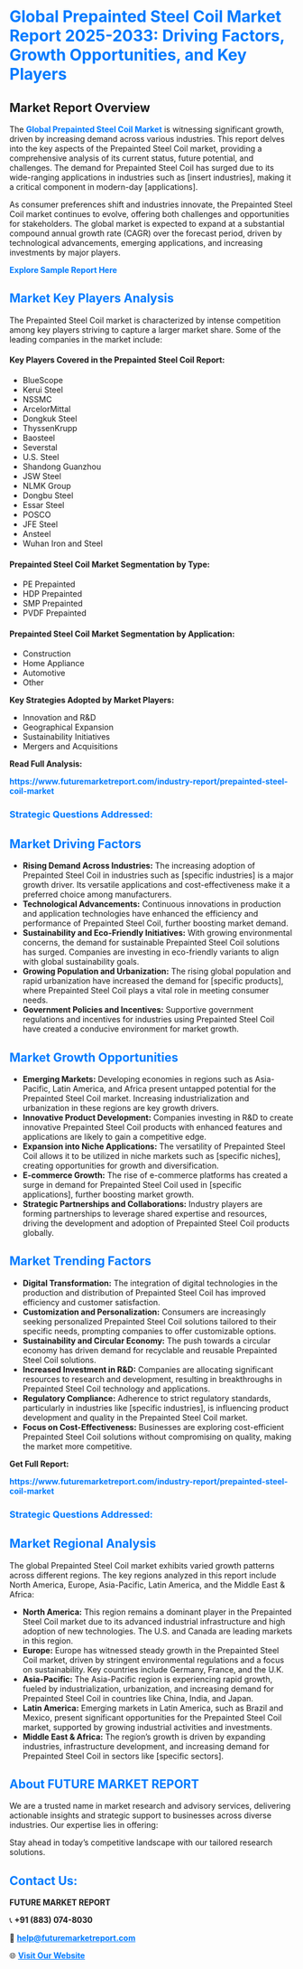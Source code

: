 <h1 style="color: #007BFF;">Global Prepainted Steel Coil Market Report 2025-2033: Driving Factors, Growth Opportunities, and Key Players</h1>

<section id="overview">
<h2>Market Report Overview</h2>
<p>The <a href="https://www.futuremarketreport.com/industry-report/prepainted-steel-coil-market" style="color: #007BFF; text-decoration: none;"><strong>Global Prepainted Steel Coil Market</strong></a> is witnessing significant growth, driven by increasing demand across various industries. This report delves into the key aspects of the Prepainted Steel Coil market, providing a comprehensive analysis of its current status, future potential, and challenges. The demand for Prepainted Steel Coil has surged due to its wide-ranging applications in industries such as [insert industries], making it a critical component in modern-day [applications].</p>
<p>As consumer preferences shift and industries innovate, the Prepainted Steel Coil market continues to evolve, offering both challenges and opportunities for stakeholders. The global market is expected to expand at a substantial compound annual growth rate (CAGR) over the forecast period, driven by technological advancements, emerging applications, and increasing investments by major players.</p>
</section>

<section id="overview">
<p><a href="https://www.futuremarketreport.com/request-sample/reportId=89751" style="color: #007BFF; text-decoration: none;"><strong>Explore Sample Report Here</strong></a></p>
</section>

<section id="key-players">
<h2 style="color: #007BFF;">Market Key Players Analysis</h2>
<p>The Prepainted Steel Coil market is characterized by intense competition among key players striving to capture a larger market share. Some of the leading companies in the market include:</p>
<h4>Key Players Covered in the Prepainted Steel Coil Report:</h4>
<ul><li>BlueScope</li><li>Kerui Steel</li><li>NSSMC</li><li>ArcelorMittal</li><li>Dongkuk Steel</li><li>ThyssenKrupp</li><li>Baosteel</li><li>Severstal</li><li>U.S. Steel</li><li>Shandong Guanzhou</li><li>JSW Steel</li><li>NLMK Group</li><li>Dongbu Steel</li><li>Essar Steel</li><li>POSCO</li><li>JFE Steel</li><li>Ansteel</li><li>Wuhan Iron and Steel</li></ul>
<h4>Prepainted Steel Coil Market Segmentation by Type:</h4>
<ul><li>PE Prepainted</li><li>HDP Prepainted</li><li>SMP Prepainted</li><li>PVDF Prepainted</li></ul>

<h4>Prepainted Steel Coil Market Segmentation by Application:</h4>
<ul><li>Construction</li><li>Home Appliance</li><li>Automotive</li><li>Other</li></ul>
<p><strong>Key Strategies Adopted by Market Players:</strong></p>
<ul>
<li>Innovation and R&D</li>
<li>Geographical Expansion</li>
<li>Sustainability Initiatives</li>
<li>Mergers and Acquisitions</li>
</ul>
</section>

<section>
<p><strong>Read Full Analysis: </strong></p><a href="https://www.futuremarketreport.com/industry-report/prepainted-steel-coil-market" style="color: #007BFF; text-decoration: none;"><strong>https://www.futuremarketreport.com/industry-report/prepainted-steel-coil-market</strong></a>
<h3 style="color: #007BFF;">Strategic Questions Addressed:</h3>
</section>

<section id="driving-factors">
<h2 style="color: #007BFF;">Market Driving Factors</h2>
<ul>
<li><strong>Rising Demand Across Industries:</strong> The increasing adoption of Prepainted Steel Coil in industries such as [specific industries] is a major growth driver. Its versatile applications and cost-effectiveness make it a preferred choice among manufacturers.</li>
<li><strong>Technological Advancements:</strong> Continuous innovations in production and application technologies have enhanced the efficiency and performance of Prepainted Steel Coil, further boosting market demand.</li>
<li><strong>Sustainability and Eco-Friendly Initiatives:</strong> With growing environmental concerns, the demand for sustainable Prepainted Steel Coil solutions has surged. Companies are investing in eco-friendly variants to align with global sustainability goals.</li>
<li><strong>Growing Population and Urbanization:</strong> The rising global population and rapid urbanization have increased the demand for [specific products], where Prepainted Steel Coil plays a vital role in meeting consumer needs.</li>
<li><strong>Government Policies and Incentives:</strong> Supportive government regulations and incentives for industries using Prepainted Steel Coil have created a conducive environment for market growth.</li>
</ul>
</section>

<section id="growth-opportunities">
<h2 style="color: #007BFF;">Market Growth Opportunities</h2>
<ul>
<li><strong>Emerging Markets:</strong> Developing economies in regions such as Asia-Pacific, Latin America, and Africa present untapped potential for the Prepainted Steel Coil market. Increasing industrialization and urbanization in these regions are key growth drivers.</li>
<li><strong>Innovative Product Development:</strong> Companies investing in R&D to create innovative Prepainted Steel Coil products with enhanced features and applications are likely to gain a competitive edge.</li>
<li><strong>Expansion into Niche Applications:</strong> The versatility of Prepainted Steel Coil allows it to be utilized in niche markets such as [specific niches], creating opportunities for growth and diversification.</li>
<li><strong>E-commerce Growth:</strong> The rise of e-commerce platforms has created a surge in demand for Prepainted Steel Coil used in [specific applications], further boosting market growth.</li>
<li><strong>Strategic Partnerships and Collaborations:</strong> Industry players are forming partnerships to leverage shared expertise and resources, driving the development and adoption of Prepainted Steel Coil products globally.</li>
</ul>
</section>

<section id="trending-factors">
<h2 style="color: #007BFF;">Market Trending Factors</h2>
<ul>
<li><strong>Digital Transformation:</strong> The integration of digital technologies in the production and distribution of Prepainted Steel Coil has improved efficiency and customer satisfaction.</li>
<li><strong>Customization and Personalization:</strong> Consumers are increasingly seeking personalized Prepainted Steel Coil solutions tailored to their specific needs, prompting companies to offer customizable options.</li>
<li><strong>Sustainability and Circular Economy:</strong> The push towards a circular economy has driven demand for recyclable and reusable Prepainted Steel Coil solutions.</li>
<li><strong>Increased Investment in R&D:</strong> Companies are allocating significant resources to research and development, resulting in breakthroughs in Prepainted Steel Coil technology and applications.</li>
<li><strong>Regulatory Compliance:</strong> Adherence to strict regulatory standards, particularly in industries like [specific industries], is influencing product development and quality in the Prepainted Steel Coil market.</li>
<li><strong>Focus on Cost-Effectiveness:</strong> Businesses are exploring cost-efficient Prepainted Steel Coil solutions without compromising on quality, making the market more competitive.</li>
</ul>
</section>

<section>
<p><strong>Get Full Report: </strong></p><a href="https://www.futuremarketreport.com/industry-report/prepainted-steel-coil-market" style="color: #007BFF; text-decoration: none;"><strong>https://www.futuremarketreport.com/industry-report/prepainted-steel-coil-market</strong></a>
<h3 style="color: #007BFF;">Strategic Questions Addressed:</h3>
</section>


<section id="regional-analysis">
<h2 style="color: #007BFF;">Market Regional Analysis</h2>
<p>The global Prepainted Steel Coil market exhibits varied growth patterns across different regions. The key regions analyzed in this report include North America, Europe, Asia-Pacific, Latin America, and the Middle East & Africa:</p>
<ul>
<li><strong>North America:</strong> This region remains a dominant player in the Prepainted Steel Coil market due to its advanced industrial infrastructure and high adoption of new technologies. The U.S. and Canada are leading markets in this region.</li>
<li><strong>Europe:</strong> Europe has witnessed steady growth in the Prepainted Steel Coil market, driven by stringent environmental regulations and a focus on sustainability. Key countries include Germany, France, and the U.K.</li>
<li><strong>Asia-Pacific:</strong> The Asia-Pacific region is experiencing rapid growth, fueled by industrialization, urbanization, and increasing demand for Prepainted Steel Coil in countries like China, India, and Japan.</li>
<li><strong>Latin America:</strong> Emerging markets in Latin America, such as Brazil and Mexico, present significant opportunities for the Prepainted Steel Coil market, supported by growing industrial activities and investments.</li>
<li><strong>Middle East & Africa:</strong> The region’s growth is driven by expanding industries, infrastructure development, and increasing demand for Prepainted Steel Coil in sectors like [specific sectors].</li>
</ul>
</section>

<footer>
<h2 style="color: #007BFF;">About FUTURE MARKET REPORT</h2>
<p>We are a trusted name in market research and advisory services, delivering actionable insights and strategic support to businesses across diverse industries. Our expertise lies in offering:</p>

<p>Stay ahead in today’s competitive landscape with our tailored research solutions.</p>

<h2 style="color: #007BFF;">Contact Us:</h2>
<p><strong>FUTURE MARKET REPORT</strong></p>
<p>📞 <strong>+91 (883) 074-8030</strong></p>
<p>📧 <strong><a href="mailto:help@futuremarketreport.com" style="color: #007BFF;">help@futuremarketreport.com</a></strong></p>
<p>🌐 <strong><a href="https://www.futuremarketreport.com/" style="color: #007BFF;">Visit Our Website</a></strong></p>
</footer>